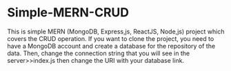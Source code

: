 # Simple-MERN-CRUD
This is simple MERN (MongoDB, Express,js, ReactJS, Node,js) project which covers the CRUD operation. 
If you want to clone the project, you need to have a MongoDB account and create a database for the repository of the data.
Then, change the connection string that you will see in the server>>index.js then change the URI with your database link.
